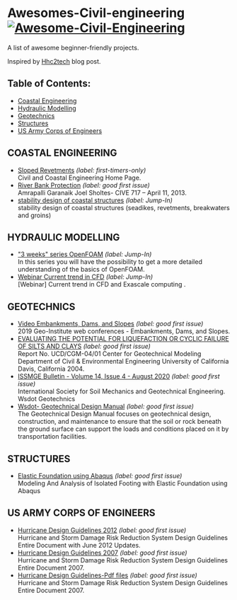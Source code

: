 # Awesomes-Civil-engineering [![Awesome-Civil-Engineering](https://cdn.rawgit.com/sindresorhus/awesome/d7305f38d29fed78fa85652e3a63e154dd8e8829/media/badge.svg)](https://github.com/hhc2tech/Awesomes-Civil-engineering)

A list of awesome beginner-friendly projects.

Inspired by [Hhc2tech](https://hhc2tech.blogspot.com/) blog post.

## Table of Contents:

- [Coastal Engineering](#Coastal-Engineering)
- [Hydraulic Modelling](#hydraulic-modelling)
- [Geotechnics](#geotechnics)
- [Structures](#structures)
- [US Army Corps of Engineers](#us-army-corps-of-engineers)
 

## COASTAL ENGINEERING

- [Sloped Revetments](https://legacy.essie.ufl.edu/~slinn/Structures/) _(label: first-timers-only)_ <br> Civil and Coastal Engineering Home Page.
- [River Bank Protection](https://www.engr.colostate.edu/~pierre/ce_old/classes/ce717/PPT%202013/River%20Bank%20Protection.pdf) _(label: good first issue)_ <br> Amrapalli Garanaik Joel Sholtes- CIVE 717 – April 11, 2013.
- [stability design of coastal structures](https://www.leovanrijn-sediment.com/papers/Stabilitystructures2015.pdf) _(label: Jump-In)_ <br> stability design of coastal structures (seadikes, revetments, breakwaters and groins)

## HYDRAULIC MODELLING

- ["3 weeks" series OpenFOAM](https://wiki.openfoam.com/index.php?title=%223_weeks%22_series&fbclid=IwAR3vEpRctLZljxO5pIhx3lbIADmqk81J9i3z_7O6aI-ileyT6277DH9D2u4#p-search) _(label: Jump-In)_ <br>In this series you will have the possibility to get a more detailed understanding of the basics of OpenFOAM.
- [Webinar Current trend in CFD](https://www.youtube.com/watch?v=GlsODjgkP2A&feature=youtu.be&fbclid=IwAR2U-xmTIgG4gt50hTEqNMNNMuiivL9LKxDQwaHTgFEb9IfVucojsHA-rXY) _(label: Jump-In)_ <br> [Webinar] Current trend in CFD and Exascale computing
.

## GEOTECHNICS

- [Video Embankments, Dams, and Slopes](https://www.youtube.com/watch?v=TQSdgeApTp4&t=587s&ab_channel=Geo-InstituteofASCE) _(label: good first issue)_ <br> 2019 Geo-Institute web conferences - Embankments, Dams, and Slopes.
- [EVALUATING THE POTENTIAL FOR LIQUEFACTION OR CYCLIC FAILURE OF SILTS AND CLAYS](https://faculty.engineering.ucdavis.edu/boulanger/wp-content/uploads/sites/71/2014/09/Boulanger_Idriss_CGM04-01_2004.pdf) _(label: good first issue)_ <br> Report No. UCD/CGM-04/01 Center for Geotechnical Modeling Department of Civil & Environmental Engineering University of California Davis, California 2004.
- [ISSMGE Bulletin - Volume 14, Issue 4 - August 2020](https://www.issmge.org/filemanager/article/795/ISSMGE_BULLETIN_2020_AUG_FINAL.pdf) _(label: good first issue)_ <br> International Society for Soil Mechanics and Geotechnical Engineering.
  Wsdot Geotechnics
- [Wsdot- Geotechnical Design Manual](https://wsdot.wa.gov/Publications/Manuals/M46-03.htm) _(label: good first issue)_ <br> The Geotechnical Design Manual focuses on geotechnical design, construction, and maintenance to ensure that the soil or rock beneath the ground surface can support the loads and conditions placed on it by transportation facilities.
## STRUCTURES

- [Elastic Foundation using Abaqus](https://vimeo.com/165317041) _(label: good first issue)_ <br> Modeling And Analysis of Isolated Footing with Elastic Foundation using Abaqus

## US ARMY CORPS OF ENGINEERS

- [Hurricane Design Guidelines 2012](https://www.mvn.usace.army.mil/Missions/Engineering/Hurricane-Design-Guidelines/Hurricane-Design-Guidelines) _(label: good first issue)_ <br> Hurricane and Storm Damage Risk Reduction System Design Guidelines Entire Document with June 2012 Updates.
- [Hurricane Design Guidelines 2007](https://www.mvn.usace.army.mil/Missions/Engineering/Hurricane-Design-Guidelines) _(label: good first issue)_ <br> Hurricane and Storm Damage Risk Reduction System Design Guidelines Entire Document 2007.
- [Hurricane Design Guidelines-Pdf files](https://www.mvn.usace.army.mil/Portals/56/docs/engineering/HurrGuide/HSDRRS_Design_Guidelines_2007.pdf) _(label: good first issue)_ <br> Hurricane and Storm Damage Risk Reduction System Design Guidelines Entire Document 2007.
